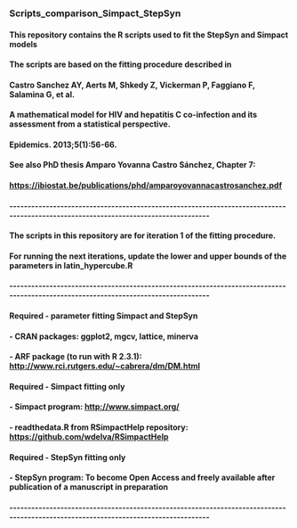 ### Scripts_comparison_Simpact_StepSyn

#### This repository contains the R scripts used to fit the StepSyn and Simpact models 
#### The scripts are based on the fitting procedure described in
#### Castro Sanchez AY, Aerts M, Shkedy Z, Vickerman P, Faggiano F, Salamina G, et al. 
#### A mathematical model for HIV and hepatitis C co-infection and its assessment from a statistical perspective. 
#### Epidemics. 2013;5(1):56-66.
#### See also PhD thesis Amparo Yovanna Castro Sánchez, Chapter 7:
#### https://ibiostat.be/publications/phd/amparoyovannacastrosanchez.pdf
#### -----------------------------------------------------------------------------------------------------------------------------------
#### The scripts in this repository are for iteration 1 of the fitting procedure.
#### For running the next iterations, update the lower and upper bounds of the parameters in latin_hypercube.R
#### -----------------------------------------------------------------------------------------------------------------------------------
#### Required - parameter fitting Simpact and StepSyn
#### - CRAN packages: ggplot2, mgcv, lattice, minerva
#### - ARF package (to run with R 2.3.1): http://www.rci.rutgers.edu/~cabrera/dm/DM.html
#### Required - Simpact fitting only
#### - Simpact program: http://www.simpact.org/
#### - readthedata.R from RSimpactHelp repository: https://github.com/wdelva/RSimpactHelp
#### Required - StepSyn fitting only
#### - StepSyn program: To become Open Access and freely available after publication of a manuscript in preparation
#### -----------------------------------------------------------------------------------------------------------------------------------
































